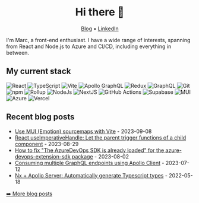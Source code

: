 <h1 align="center">Hi there 👋 </h1>

<p align="center">
  <a href="https://www.marcveens.nl">Blog</a> •
  <a href="https://www.linkedin.com/in/marcveens/">LinkedIn</a>
</p>

I'm Marc, a front-end enthusiast. I have a wide range of interests, spanning from React and Node.js to Azure and CI/CD, including everything in between.

## My current stack
<p>
  <img alt="React" src="https://img.shields.io/badge/React-20232A?style=flat-square&logo=react&logoColor=61DAFB" />
  <img alt="TypeScript" src="https://img.shields.io/badge/TypeScript-007ACC?style=flat-square&logo=typescript&logoColor=white" />
  <img alt="Vite" src="https://img.shields.io/badge/vite-%23646CFF?style=flat-square&logo=vite&logoColor=white" />
  <img alt="Apollo GraphQL" src="https://img.shields.io/badge/Apollo%20GraphQL-311C87?style=flat-square&logo=apollo-graphql&logoColor=white" />
  <img alt="Redux" src="https://img.shields.io/badge/-Redux-764ABC?style=flat-square&logo=redux&logoColor=white" />
  <img alt="GraphQL" src="https://img.shields.io/badge/-GraphQL-E10098?style=flat-square&logo=graphql&logoColor=white" />
  <img alt="Git" src="https://img.shields.io/badge/-Git-F05032?style=flat-square&logo=git&logoColor=white" />
  <img alt="npm" src="https://img.shields.io/badge/-NPM-CB3837?style=flat-square&logo=npm&logoColor=white" />
  <img alt="Rollup" src="https://img.shields.io/badge/-Rollup-EC4A3F?style=flat-square&logo=rollup.js&logoColor=white" />
  <img alt="NodeJs" src="https://img.shields.io/badge/-Nodejs-43853d?style=flat-square&logo=Node.js&logoColor=white" />
  <img alt="NextJS" src="https://img.shields.io/badge/Next-black?style=flat-square&logo=next.js&logoColor=white" />
  <img alt="GitHub Actions" src="https://img.shields.io/badge/github%20actions-%232671E5.svg?style=flat-square&logo=githubactions&logoColor=white" />
  <img alt="Supabase" src="https://img.shields.io/badge/Supabase-3ECF8E?style=flat-square&logo=supabase&logoColor=white" />
  <img alt="MUI" src="https://img.shields.io/badge/MUI-%230081CB.svg?style=flat-square&logo=mui&logoColor=white" />
  <img alt="Azure" src="https://img.shields.io/badge/azure-%230072C6.svg?style=flat-square&logo=microsoftazure&logoColor=white" />
  <img alt="Vercel" src="https://img.shields.io/badge/vercel-%23000000.svg?style=flat-square&logo=vercel&logoColor=white" />
</p>

## Recent blog posts
<!-- feed start -->
- [Use MUI (Emotion) sourcemaps with Vite](https://marcveens.nl/posts/mui-sourcemaps-with-vite) - 2023-09-08
- [React useImperativeHandle: Let the parent trigger functions of a child component](https://marcveens.nl/posts/react-let-parent-trigger-functions-of-child-component) - 2023-08-29
- [How to fix "The AzureDevOps SDK is already loaded" for the azure-devops-extension-sdk package](https://marcveens.nl/posts/azure-devops-extension-sdk-fix-already-loaded) - 2023-08-02
- [Consuming multiple GraphQL endpoints using Apollo Client](https://marcveens.nl/posts/consuming-multiple-graphql-endpoints-using-apollo-client) - 2023-07-12
- [Nx + Apollo Server: Automatically generate Typescript types](https://marcveens.nl/posts/nx-apollo-auto-generate-types) - 2022-05-18
<!-- feed end -->

<p><a href="https://www.marcveens.nl">➡️ More blog posts</a></p>